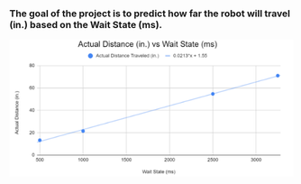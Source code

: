 ### The goal of the project is to predict how far the robot will travel (in.) based on the Wait State (ms).

![alt text](actual_distance_vs_wait_state_graph.png)
